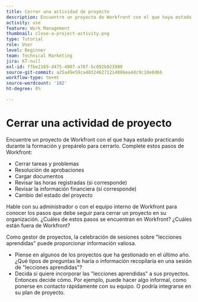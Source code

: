 ```yaml
---
title: Cerrar una actividad de proyecto
description: Encuentre un proyecto de Workfront con el que haya estado practicando durante la formación y prepárelo para cerrarlo.
activity: use
feature: Work Management
thumbnail: close-a-project-activity.png
type: Tutorial
role: User
level: Beginner
team: Technical Marketing
jira: KT-null
exl-id: ffbe2169-d475-4907-a78f-5c092b923900
source-git-commit: a25a49e59ca483246271214886ea4dc9c10e8d66
workflow-type: tm+mt
source-wordcount: '182'
ht-degree: 0%

---
```


# Cerrar una actividad de proyecto

Encuentre un proyecto de Workfront con el que haya estado practicando durante la formación y prepárelo para cerrarlo. Complete estos pasos de Workfront:

* Cerrar tareas y problemas
* Resolución de aprobaciones
* Cargar documentos
* Revisar las horas registradas (si corresponde)
* Revisar la información financiera (si corresponde)
* Cambio del estado del proyecto

Hable con su administrador o con el equipo interno de Workfront para conocer los pasos que debe seguir para cerrar un proyecto en su organización. ¿Cuáles de estos pasos se encuentran en Workfront? ¿Cuáles están fuera de Workfront?

Como gestor de proyectos, la celebración de sesiones sobre &quot;lecciones aprendidas&quot; puede proporcionar información valiosa.

* Piense en algunos de los proyectos que ha gestionado en el último año. ¿Qué tipos de preguntas le haría o información recopilaría en una sesión de &quot;lecciones aprendidas&quot;?
* Decida si quiere incorporar las &quot;lecciones aprendidas&quot; a sus proyectos. Entonces decide cómo. Por ejemplo, puede hacer algo informal, como ponerse en contacto rápidamente con su equipo. O podría integrarse en su plan de proyecto.
